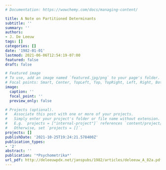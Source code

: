 ```yaml
---
# Documentation: https://wowchemy.com/docs/managing-content/

title: A Note on Partitioned Determinants
subtitle: ''
summary: ''
authors:
- J. De Leeuw
tags: []
categories: []
date: '1982-01-01'
lastmod: 2021-06-06T12:54:19-07:00
featured: false
draft: false

# Featured image
# To use, add an image named `featured.jpg/png` to your page's folder.
# Focal points: Smart, Center, TopLeft, Top, TopRight, Left, Right, BottomLeft, Bottom, BottomRight.
image:
  caption: ''
  focal_point: ''
  preview_only: false

# Projects (optional).
#   Associate this post with one or more of your projects.
#   Simply enter your project's folder or file name without extension.
#   E.g. `projects = ["internal-project"]` references `content/project/deep-learning/index.md`.
#   Otherwise, set `projects = []`.
projects: []
publishDate: '2021-10-25T19:24:21.578400Z'
publication_types:
- '2'
abstract: ''
publication: '*Psychometrika*'
url_pdf: http://deleeuwpdx.net/janspubs/1982/articles/deleeuw_A_82a.pdf
---
```

